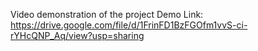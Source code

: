 Video demonstration of the project
Demo Link: https://drive.google.com/file/d/1FrinFD1BzFGOfm1vvS-ci-rYHcQNP_Aq/view?usp=sharing
